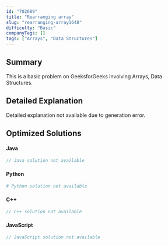 ```yaml
---
id: "702689"
title: "Rearranging array"
slug: "rearranging-array1648"
difficulty: "Basic"
companyTags: []
tags: ["Arrays", "Data Structures"]
---
```


## Summary

This is a basic problem on GeeksforGeeks involving Arrays, Data Structures.

## Detailed Explanation

Detailed explanation not available due to generation error.

## Optimized Solutions

#### Java
```java
// Java solution not available
```

#### Python
```python
# Python solution not available
```

#### C++
```cpp
// C++ solution not available
```

#### JavaScript
```javascript
// JavaScript solution not available
```